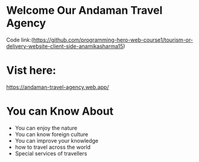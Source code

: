 # Welcome Our Andaman Travel Agency
Code link:(https://github.com/programming-hero-web-course1/tourism-or-delivery-website-client-side-anamikasharma15)

# Vist here:
https://andaman-travel-agency.web.app/



# You can Know About
- You can enjoy the nature 
- You can know foreign culture 
- You can improve your knowledge
- how to travel across the world
- Special services of travellers